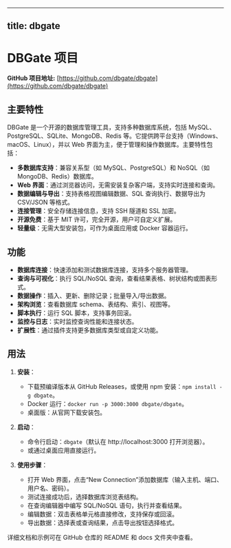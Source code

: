 
---
title: dbgate
---

# DBGate 项目

**GitHub 项目地址:** [https://github.com/dbgate/dbgate](https://github.com/dbgate/dbgate)

## 主要特性
DBGate 是一个开源的数据库管理工具，支持多种数据库系统，包括 MySQL、PostgreSQL、SQLite、MongoDB、Redis 等。它提供跨平台支持（Windows、macOS、Linux），并以 Web 界面为主，便于管理和操作数据库。主要特性包括：
- **多数据库支持**：兼容关系型（如 MySQL、PostgreSQL）和 NoSQL（如 MongoDB、Redis）数据库。
- **Web 界面**：通过浏览器访问，无需安装复杂客户端，支持实时连接和查询。
- **数据编辑与导出**：支持表格视图编辑数据、SQL 查询执行、数据导出为 CSV/JSON 等格式。
- **连接管理**：安全存储连接信息，支持 SSH 隧道和 SSL 加密。
- **开源免费**：基于 MIT 许可，完全开源，用户可自定义扩展。
- **轻量级**：无需大型安装包，可作为桌面应用或 Docker 容器运行。

## 功能
- **数据库连接**：快速添加和测试数据库连接，支持多个服务器管理。
- **查询与可视化**：执行 SQL/NoSQL 查询，查看结果表格、树状结构或图表形式。
- **数据操作**：插入、更新、删除记录；批量导入/导出数据。
- **架构浏览**：查看数据库 schema、表结构、索引、视图等。
- **脚本执行**：运行 SQL 脚本，支持事务回滚。
- **监控与日志**：实时监控查询性能和连接状态。
- **扩展性**：通过插件支持更多数据库类型或自定义功能。

## 用法
1. **安装**：
   - 下载预编译版本从 GitHub Releases，或使用 npm 安装：`npm install -g dbgate`。
   - Docker 运行：`docker run -p 3000:3000 dbgate/dbgate`。
   - 桌面版：从官网下载安装包。

2. **启动**：
   - 命令行启动：`dbgate`（默认在 http://localhost:3000 打开浏览器）。
   - 或通过桌面应用直接运行。

3. **使用步骤**：
   - 打开 Web 界面，点击“New Connection”添加数据库（输入主机、端口、用户名、密码）。
   - 测试连接成功后，选择数据库浏览表结构。
   - 在查询编辑器中编写 SQL/NoSQL 语句，执行并查看结果。
   - 编辑数据：双击表格单元格直接修改，支持保存或回滚。
   - 导出数据：选择表或查询结果，点击导出按钮选择格式。

详细文档和示例可在 GitHub 仓库的 README 和 docs 文件夹中查看。